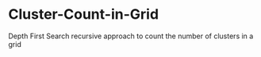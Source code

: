 # Cluster-Count-in-Grid
Depth First Search recursive approach to count the number of clusters in a grid
